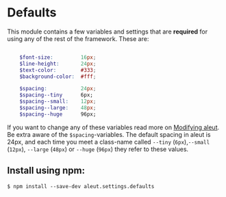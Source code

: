 # Defaults

This module contains a few variables and settings that are
**required** for using any of the rest of the framework.
These are:

```scss

	$font-size:	    	16px;
	$line-height:    	24px;
	$text-color:		#333;
	$background-color:	#fff;

	$spacing:       	24px;
	$spacing--tiny		6px;
	$spacing--small:	12px;
	$spacing--large:	48px;
	$spacing--huge		96px;
```

If you want to change any of these variables read more on [Modifying aleut]("#modifying").
Be extra aware of the `$spacing`-variables. The default spacing in aleut is 24px, and each time you meet a class-name called `--tiny` (`6px`),`--small` (`12px`), `--large` (`48px`) or `--huge` (`96px`) they refer to these values.


## Install using npm:

    $ npm install --save-dev aleut.settings.defaults

